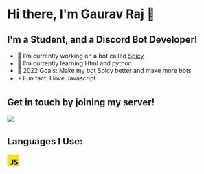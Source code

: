  # Hi there, I'm Gaurav Raj 👋
 ## I'm a Student, and a Discord Bot Developer!
 - 🔭 I’m currently working on a bot called [Spicy](https://spicybot.ml)
 - 🌱 I’m currently learning Html and python
 - 🥅 2022 Goals: Make my bot Spicy better and make more bots
 - ⚡ Fun fact: I love Javascript 

 ## Get in touch by joining my server!
 
 [![](https://discord.c99.nl/widget/theme-1/762320818914983937.png)](https://discord.com/invite/xRqDPxSpBe)
 
 ## Languages I Use:
<p align="left">
    <img height="28" width="28" src="https://raw.githubusercontent.com/edent/SuperTinyIcons/master/images/svg/javascript.svg" />
</p>
